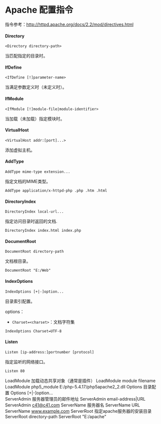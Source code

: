 # Apache 配置指令

指令参考：http://httpd.apache.org/docs/2.2/mod/directives.html

#### Directory

```
<Directory directory-path> 
```

当匹配指定的目录时。

#### IfDefine

```
<IfDefine [!]parameter-name> 
```

当满足参数定义时（未定义时）。

#### IfModule

```
<IfModule [!]module-file|module-identifier> 
```

当加载（未加载）指定模块时。

#### VirtualHost

```
<VirtualHost addr:[port]...>
```

添加虚拟主机。

#### AddType	

```
AddType mime-type extension...	
```

指定文档的MIME类型。	

```
AddType application/x-httpd-php .php .htm .html
```

#### DirectoryIndex	

``` 
DirectoryIndex local-url...	
```

指定访问目录时返回的文档.	

```
DirectoryIndex index.html index.php
```

#### DocumentRoot	

```
DocumentRoot directory-path	
```

文档根目录。	

```
DocumentRoot "E:/Web"
```

#### IndexOptions	

```
IndexOptions [+|-]option...
```

目录索引配置。

options：
- `Charset=<charset>`：文档字符集	

```
IndexOptions Charset=UTF-8
```

#### Listen

```
Listen [ip-address:]portnumber [protocol]
```	
指定监听的网络接口。	

```
Listen 80
```

LoadModule	加载动态共享对象（通常是插件）	LoadModule module filename	LoadModule php5_module E:/php-5.4.17/php5apache2_2.dll
Options	目录配置	Options [+|-]option...	
ServerAdmin	服务器管理员的邮件地址	ServerAdmin email-address|URL	ServerAdmin c41@c41.com
ServerName	服务器名	ServerName URL	ServerName www.example.com
ServerRoot	指定apache服务器的安装目录	ServerRoot directory-path	ServerRoot "E:/apache"